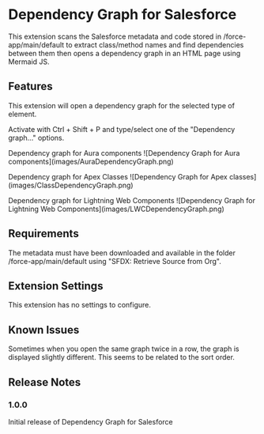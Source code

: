 # Dependency Graph for Salesforce

This extension scans the Salesforce metadata and code stored in /force-app/main/default to extract class/method names and find dependencies between them then opens a dependency graph in an HTML page using Mermaid JS.

## Features

This extension will open a dependency graph for the selected type of element.

Activate with Ctrl + Shift + P and type/select one of the "Dependency graph..." options.

Dependency graph for Aura components
\!\[Dependency Graph for Aura components\]\(images/AuraDependencyGraph.png\)

Dependency graph for Apex Classes
\!\[Dependency Graph for Apex classes\]\(images/ClassDependencyGraph.png\)

Dependency graph for Lightning Web Components
\!\[Dependency Graph for Lightning Web Components\]\(images/LWCDependencyGraph.png\)
## Requirements

The metadata must have been downloaded and available in the folder /force-app/main/default using "SFDX: Retrieve Source from Org".

## Extension Settings

This extension has no settings to configure.

## Known Issues

Sometimes when you open the same graph twice in a row, the graph is displayed slightly different. This seems to be related to the sort order.

## Release Notes


### 1.0.0

Initial release of Dependency Graph for Salesforce